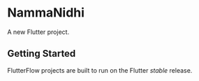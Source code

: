 # NammaNidhi

A new Flutter project.

## Getting Started

FlutterFlow projects are built to run on the Flutter _stable_ release.

